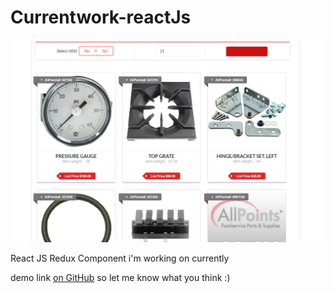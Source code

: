 # Currentwork-reactJs


 
![Alt text](https://raw.githubusercontent.com/mohaperera/Currentwork-reactJs/master/1Million%20product%20search%20using%20react%20js%20and%20redux%20dev.PNG?raw=true "React Redux")

React JS Redux Component i'm working on currently 



 demo link   [on GitHub](https://mohaperera.github.io/Currentwork-reactJs/index.html) so let me know  what you think :) 
